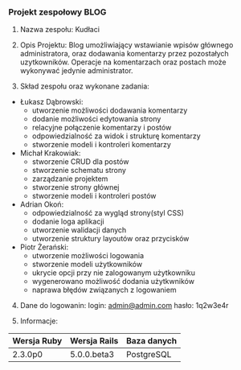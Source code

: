 ### Projekt zespołowy BLOG
1. Nazwa zespołu: Kudłaci

2. Opis Projektu:
    Blog umożliwiający wstawianie wpisów głównego administratora, oraz dodawania komentarzy przez pozostałych uzytkowników. Operacje na komentarzach oraz postach może wykonywać jedynie administrator.

3. Skład zespołu oraz wykonane zadania:
 - Łukasz Dąbrowski: 
    - utworzenie możliwości dodawania komentarzy
    - dodanie możliwości edytowania strony
    - relacyjne połączenie komentarzy i postów
    - odpowiedzialność za widok i strukturę komentarzy
    - stworzenie modeli i kontroleri komentarzy
 - Michał Krakowiak:
   - stworzenie CRUD dla postów
   - stworzenie schematu strony
   - zarządzanie projektem
   - stworzenie strony głównej
   - stworzenie modeli i kontroleri postów
 - Adrian Okoń:
    - odpowiedzialność za wygląd strony(styl CSS)
    - dodanie loga aplikacji
    - utworzenie walidacji danych
    - utworzenie struktury layoutów oraz przycisków
 - Piotr Żerański:
    - utworzenie możliwości logowania
    - stworzenie modeli użytkowników
    - ukrycie opcji przy nie zalogowanym użytkowniku
    - wygenerowano możliwość dodania użytkwników
    - naprawa błędów związanych z logowaniem

4. Dane do logowanin:
    login: admin@admin.com
    hasło: 1q2w3e4r

5. Informacje:
 
|Wersja Ruby|Wersja Rails|Baza danych|
|---|---|---|
|2.3.0p0|5.0.0.beta3|PostgreSQL|